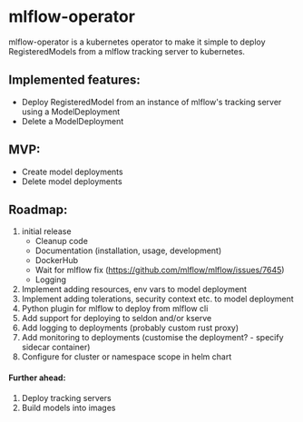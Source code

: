 # mlflow-operator

mlflow-operator is a kubernetes operator to make it simple to deploy RegisteredModels from a mlflow tracking server to kubernetes.


## Implemented features:
- Deploy RegisteredModel from an instance of mlflow's tracking server using a ModelDeployment
- Delete a ModelDeployment


## MVP:
- Create model deployments
- Delete model deployments


## Roadmap:
1. initial release
   - Cleanup code
   - Documentation (installation, usage, development)
   - DockerHub
   - Wait for mlflow fix (https://github.com/mlflow/mlflow/issues/7645)
   - Logging
3. Implement adding resources, env vars to model deployment
4. Implement adding tolerations, security context etc. to model deployment
5. Python plugin for mlflow to deploy from mlflow cli
6. Add support for deploying to seldon and/or kserve
7. Add logging to deployments (probably custom rust proxy)
8. Add monitoring to deployments (customise the deployment? - specify sidecar container)
9. Configure for cluster or namespace scope in helm chart


#### Further ahead:
1. Deploy tracking servers
2. Build models into images

